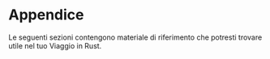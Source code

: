 # Appendice

Le seguenti sezioni contengono materiale di riferimento che potresti trovare utile nel tuo
Viaggio in Rust.
